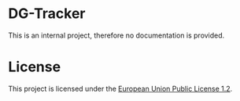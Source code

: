# DG-Tracker

This is an internal project, therefore no documentation is provided.

# License

This project is licensed under the [European Union Public License 1.2](https://choosealicense.com/licenses/eupl-1.2/).
